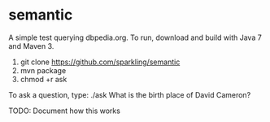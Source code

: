 # semantic

A simple test querying dbpedia.org. To run, download and build with Java 7 and Maven 3.

1. git clone https://github.com/sparkling/semantic
2. mvn package
3. chmod +r ask

To ask a question, type:
./ask What is the birth place of David Cameron?

TODO: Document how this works
